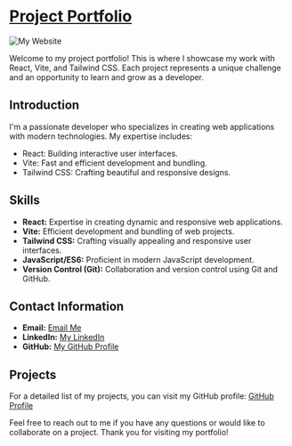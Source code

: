 # [Project Portfolio](https://www.dansper.live/)
![My Website](https://lh3.googleusercontent.com/pw/ADCreHcyfEXms-zw1E_o3qQujsb_8HP3E48226sgLZu-0nD3tayLL-o2w9nXGqJ_-y9hkLDB23tmqK-kD96K3yDAp47X_VOkGlM1nqQajzkgDv-Gi_c6UeDIvy_GLFtkc1Y97610j9q5a2YTVSQ3_aAXq3I5=w1712-h1744-s-no-gm?authuser=0)

Welcome to my project portfolio! This is where I showcase my work with React, Vite, and Tailwind CSS. Each project represents a unique challenge and an opportunity to learn and grow as a developer.

## Introduction

I'm a passionate developer who specializes in creating web applications with modern technologies. My expertise includes:

- React: Building interactive user interfaces.
- Vite: Fast and efficient development and bundling.
- Tailwind CSS: Crafting beautiful and responsive designs.

## Skills

- **React:** Expertise in creating dynamic and responsive web applications.
- **Vite:** Efficient development and bundling of web projects.
- **Tailwind CSS:** Crafting visually appealing and responsive user interfaces.
- **JavaScript/ES6:** Proficient in modern JavaScript development.
- **Version Control (Git):** Collaboration and version control using Git and GitHub.

## Contact Information

- **Email:** [Email Me](mailto:hello@dansper.live)
- **LinkedIn:** [My LinkedIn](https://www.linkedin.com/in/daniil-speranskii/)
- **GitHub:** [My GitHub Profile](https://github.com/Danieldo1)

## Projects

For a detailed list of my projects, you can visit my GitHub profile: [GitHub Profile](https://github.com/Danieldo1/dani-sper)

Feel free to reach out to me if you have any questions or would like to collaborate on a project. Thank you for visiting my portfolio!

